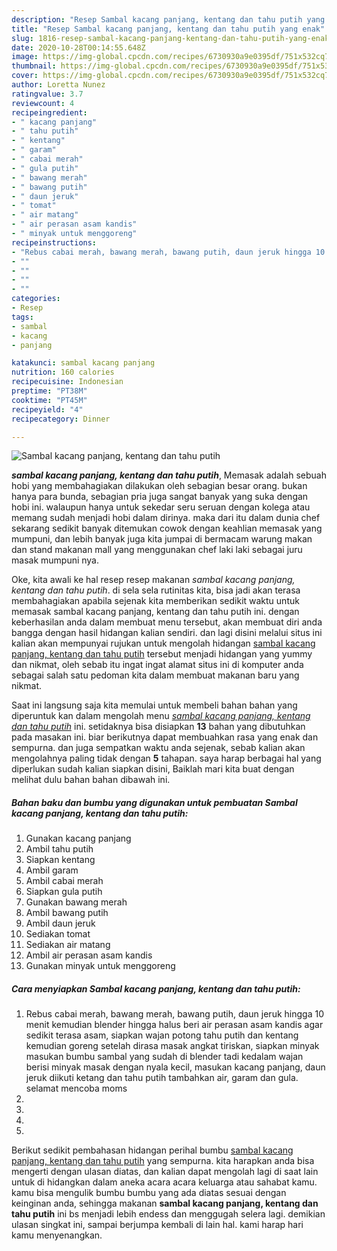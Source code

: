 ```yaml
---
description: "Resep Sambal kacang panjang, kentang dan tahu putih yang enak"
title: "Resep Sambal kacang panjang, kentang dan tahu putih yang enak"
slug: 1816-resep-sambal-kacang-panjang-kentang-dan-tahu-putih-yang-enak
date: 2020-10-28T00:14:55.648Z
image: https://img-global.cpcdn.com/recipes/6730930a9e0395df/751x532cq70/sambal-kacang-panjang-kentang-dan-tahu-putih-foto-resep-utama.jpg
thumbnail: https://img-global.cpcdn.com/recipes/6730930a9e0395df/751x532cq70/sambal-kacang-panjang-kentang-dan-tahu-putih-foto-resep-utama.jpg
cover: https://img-global.cpcdn.com/recipes/6730930a9e0395df/751x532cq70/sambal-kacang-panjang-kentang-dan-tahu-putih-foto-resep-utama.jpg
author: Loretta Nunez
ratingvalue: 3.7
reviewcount: 4
recipeingredient:
- " kacang panjang"
- " tahu putih"
- " kentang"
- " garam"
- " cabai merah"
- " gula putih"
- " bawang merah"
- " bawang putih"
- " daun jeruk"
- " tomat"
- " air matang"
- " air perasan asam kandis"
- " minyak untuk menggoreng"
recipeinstructions:
- "Rebus cabai merah, bawang merah, bawang putih, daun jeruk hingga 10 menit kemudian blender hingga halus beri air perasan asam kandis agar sedikit terasa asam, siapkan wajan potong tahu putih dan kentang kemudian goreng setelah dirasa masak angkat tiriskan, siapkan minyak masukan bumbu sambal yang sudah di blender tadi kedalam wajan berisi minyak masak dengan nyala kecil, masukan kacang panjang, daun jeruk diikuti ketang dan tahu putih tambahkan air, garam dan gula. selamat mencoba moms"
- ""
- ""
- ""
- ""
categories:
- Resep
tags:
- sambal
- kacang
- panjang

katakunci: sambal kacang panjang 
nutrition: 160 calories
recipecuisine: Indonesian
preptime: "PT38M"
cooktime: "PT45M"
recipeyield: "4"
recipecategory: Dinner

---
```



![Sambal kacang panjang, kentang dan tahu putih](https://img-global.cpcdn.com/recipes/6730930a9e0395df/751x532cq70/sambal-kacang-panjang-kentang-dan-tahu-putih-foto-resep-utama.jpg)

<b><i>sambal kacang panjang, kentang dan tahu putih</i></b>, Memasak adalah sebuah hobi yang membahagiakan dilakukan oleh sebagian besar orang. bukan hanya para bunda, sebagian pria juga sangat banyak yang suka dengan hobi ini. walaupun hanya untuk sekedar seru seruan dengan kolega atau memang sudah menjadi hobi dalam dirinya. maka dari itu dalam dunia chef sekarang sedikit banyak ditemukan cowok dengan keahlian memasak yang mumpuni, dan lebih banyak juga kita jumpai di bermacam warung makan dan stand makanan mall yang menggunakan chef laki laki sebagai juru masak mumpuni nya.



Oke, kita awali ke hal resep resep makanan <i>sambal kacang panjang, kentang dan tahu putih</i>. di sela sela rutinitas kita, bisa jadi akan terasa membahagiakan apabila sejenak kita memberikan sedikit waktu untuk memasak sambal kacang panjang, kentang dan tahu putih ini. dengan keberhasilan anda dalam membuat menu tersebut, akan membuat diri anda bangga dengan hasil hidangan kalian sendiri. dan lagi disini melalui situs ini kalian akan mempunyai rujukan untuk mengolah hidangan <u>sambal kacang panjang, kentang dan tahu putih</u> tersebut menjadi hidangan yang yummy dan nikmat, oleh sebab itu ingat ingat alamat situs ini di komputer anda sebagai salah satu pedoman kita dalam membuat makanan baru yang nikmat.


Saat ini langsung saja kita memulai untuk membeli bahan bahan yang diperuntuk kan dalam mengolah menu <u><i>sambal kacang panjang, kentang dan tahu putih</i></u> ini. setidaknya bisa disiapkan <b>13</b> bahan yang dibutuhkan pada masakan ini. biar berikutnya dapat membuahkan rasa yang enak dan sempurna. dan juga sempatkan waktu anda sejenak, sebab kalian akan mengolahnya paling tidak dengan <b>5</b> tahapan. saya harap berbagai hal yang diperlukan sudah kalian siapkan disini, Baiklah mari kita buat dengan melihat dulu bahan bahan dibawah ini.

<!--inarticleads1-->

##### Bahan baku dan bumbu yang digunakan untuk pembuatan Sambal kacang panjang, kentang dan tahu putih:

1. Gunakan  kacang panjang
1. Ambil  tahu putih
1. Siapkan  kentang
1. Ambil  garam
1. Ambil  cabai merah
1. Siapkan  gula putih
1. Gunakan  bawang merah
1. Ambil  bawang putih
1. Ambil  daun jeruk
1. Sediakan  tomat
1. Sediakan  air matang
1. Ambil  air perasan asam kandis
1. Gunakan  minyak untuk menggoreng




<!--inarticleads2-->

##### Cara menyiapkan Sambal kacang panjang, kentang dan tahu putih:

1. Rebus cabai merah, bawang merah, bawang putih, daun jeruk hingga 10 menit kemudian blender hingga halus beri air perasan asam kandis agar sedikit terasa asam, siapkan wajan potong tahu putih dan kentang kemudian goreng setelah dirasa masak angkat tiriskan, siapkan minyak masukan bumbu sambal yang sudah di blender tadi kedalam wajan berisi minyak masak dengan nyala kecil, masukan kacang panjang, daun jeruk diikuti ketang dan tahu putih tambahkan air, garam dan gula. selamat mencoba moms
1. 
1. 
1. 
1. 




Berikut sedikit pembahasan hidangan perihal bumbu <u>sambal kacang panjang, kentang dan tahu putih</u> yang sempurna. kita harapkan anda bisa mengerti dengan ulasan diatas, dan kalian dapat mengolah lagi di saat lain untuk di hidangkan dalam aneka acara acara keluarga atau sahabat kamu. kamu bisa mengulik bumbu bumbu yang ada diatas sesuai dengan keinginan anda, sehingga makanan <b>sambal kacang panjang, kentang dan tahu putih</b> ini bs menjadi lebih endess dan menggugah selera lagi. demikian ulasan singkat ini, sampai berjumpa kembali di lain hal. kami harap hari kamu menyenangkan.

